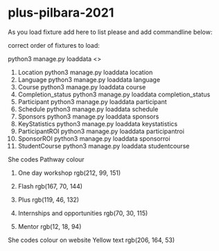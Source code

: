 # plus-pilbara-2021

As you load fixture add here to list please and add commandline below: 

correct order of fixtures to load:

python3 manage.py loaddata <>

1. Location
python3 manage.py loaddata location
2. Language
python3 manage.py loaddata language
3. Course
python3 manage.py loaddata course
4. Completion_status
python3 manage.py loaddata completion_status
5. Participant
python3 manage.py loaddata participant
6. Schedule
python3 manage.py loaddata schedule
7. Sponsors
python3 manage.py loaddata sponsors
8. KeyStatistics
python3 manage.py loaddata keystatistics
9. ParticipantROI
python3 manage.py loaddata participantroi
10. SponsorROI
python3 manage.py loaddata sponsorroi
11. StudentCourse
python3 manage.py loaddata studentcourse

She codes Pathway colour
1. One day workshop 
rgb(212, 99, 151)

2. Flash
rgb(167, 70, 144)

3. Plus
rgb(119, 46, 132)

4. Internships and opportunities
rgb(70, 30, 115)

5. Mentor
rgb(12, 18, 94)

She codes colour on website
Yellow text
rgb(206, 164, 53)